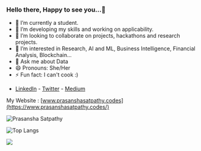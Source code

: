### Hello there, Happy to see you...👋

- 🔭 I’m currently a student.
- 🌱 I’m developing my skills and working on applicability.
- 👯 I’m looking to collaborate on projects, hackathons and research projects.
- 🤔 I’m interested in Research, AI and ML, Business Intelligence, Financial Analysis, Blockchain...
- 💬 Ask me about Data
- 😄 Pronouns: She/Her
- ⚡ Fun fact: I can't cook :)

* [LinkedIn](https://www.linkedin.com/in/prasansha-satpathy-b6b753195/) - [Twitter](https://twitter.com/cosmo_sat) - [Medium](https://medium.com/@prasansha.satpathy)

My Website : [www.prasanshasatpathy.codes](https://www.prasanshasatpathy.codes/)


</p><p align="left"> <img src="https://github-readme-stats.vercel.app/api?username=Sara-cos&layout=compact&hide=html&bg_color=EBD7A9&text_color=382C10&icon_color=543E09&title_color=000000" alt="Prasansha Satpathy" />&nbsp;&nbsp;&nbsp;&nbsp; </p>


![Top Langs](https://github-readme-stats.vercel.app/api/top-langs/?username=Sara-cos&layout=compact&bg_color=EBD7A9&text_color=382C10&icon_color=543E09&title_color=000000)

<a href="https://github.com/antonkomarev/github-profile-views-counter">
    <img src="https://komarev.com/ghpvc/?username=Sara-cos">
</a>
